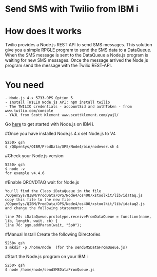 # Send SMS with Twilio from IBM i

# How does it works

Twilio provides a Node.js REST API to send SMS messages. This solution give you a simple RPGLE program to send the SMS data to a DataQueue. When the SMS message is sent to the DataQueue a Node.js program is waiting for new SMS messages. Once the message arrived the Node.js program send the message with the Twilio REST-API.

# You need
```
- Node.js 4.x 5733-OPS Option 5
- Install TWILIO Node.js API: npm install twilio
- The TWILIO credentials - accountSid and authToken - from www.twilio.com/console
- YAJL from Scott Klement www.scottklement.com/yajl/ 
```

Go [here](https://www.ibm.com/developerworks/community/wikis/home?lang=en#!/wiki/IBM%20i%20Technology%20Updates/page/Node.js) to get started with Node.js on IBM i.

#Once you have installed Node.js 4.x set Node.js to V4

```
5250> qsh
$ /QOpenSys/QIBM/ProdData/OPS/Node4/bin/nodever.sh 4
```

#Check your Node.js version

```
5250> qsh
$ node -v
for example v4.4.6  
```

#Enable QRCVDTAQ wait for Node.js

```
You'll find the Class iDataQueue in the file /QOpenSys/QIBM/ProdData/OPS/Node4/os400/xstoolkit/lib/idataq.js
copy this file to the new file /QOpenSys/QIBM/ProdData/OPS/Node4/os400/xstoolkit/lib/idataq2.js
and change the following statements:

line 70: iDataQueue.prototype.receiveFromDataQueue = function(name, lib, length, wait, cb) {
line 76: pgm.addParam(wait, "5p0");
```
#Manual Install
Create the following Directories

```
5250> qsh
$ mkdir -p /home/node  (for the sendSMSDataFromQueue.js)
```

#Start the Node.js program on your IBM i

```
5250> qsh
$ node /home/node/sendSMSDataFromQueue.js
```
